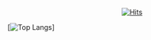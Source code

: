 <div align=center>
	
[![Hits](https://hits.seeyoufarm.com/api/count/incr/badge.svg?url=https://github.com/suhyeonpark1)](https://hits.seeyoufarm.com) 
	
 </div>

[![Top Langs](https://github-readme-stats.vercel.app/api/top-langs/?username=cllapsh)]
